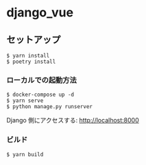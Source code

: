 # django_vue

## セットアップ
```
$ yarn install
$ poetry install
```

### ローカルでの起動方法
```
$ docker-compose up -d
$ yarn serve
$ python manage.py runserver
```

Django 側にアクセスする: [http://localhost:8000](http://localhost:8000)

### ビルド
```
$ yarn build
```
